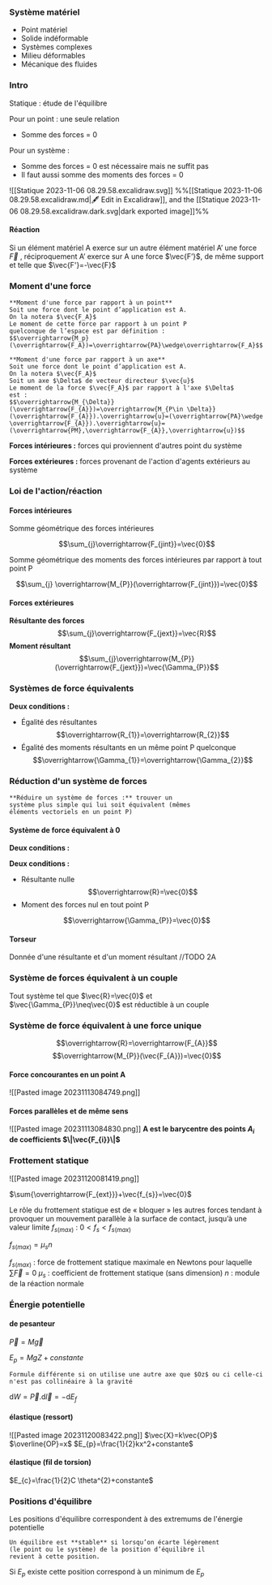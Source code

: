 ### Système matériel

* Point matériel
* Solide indéformable
* Systèmes complexes
* Milieu déformables
* Mécanique des fluides

### Intro
Statique : étude de l'équilibre

Pour un point : une seule relation
* Somme des forces = 0

Pour un système :
* Somme des forces = 0 est nécessaire mais ne suffit pas
* Il faut aussi somme des moments des forces = 0 

![[Statique 2023-11-06 08.29.58.excalidraw.svg]]
%%[[Statique 2023-11-06 08.29.58.excalidraw.md|🖋 Edit in Excalidraw]], and the [[Statique 2023-11-06 08.29.58.excalidraw.dark.svg|dark exported image]]%%

#### Réaction
Si un élément matériel A exerce sur un autre élément matériel A’ une force $\vec{F}$ , réciproquement A’ exerce sur A une force $\vec{F’}$, de même support et telle que $\vec{F'}=-\vec{F}$

### Moment d'une force

```ad-important
**Moment d'une force par rapport à un point**
Soit une force dont le point d’application est A.
On la notera $\vec{F_A}$
Le moment de cette force par rapport à un point P
quelconque de l’espace est par définition :
$$\overrightarrow{M_p}(\overrightarrow{F_A})=\overrightarrow{PA}\wedge\overrightarrow{F_A}$$
```

```ad-important
**Moment d'une force par rapport à un axe**
Soit une force dont le point d’application est A.
On la notera $\vec{F_A}$
Soit un axe $\Delta$ de vecteur directeur $\vec{u}$
Le moment de la force $\vec{F_A}$ par rapport à l'axe $\Delta$
est :
$$\overrightarrow{M_{\Delta}}(\overrightarrow{F_{A}})=\overrightarrow{M_{P\in \Delta}}(\overrightarrow{F_{A}}).\overrightarrow{u}=(\overrightarrow{PA}\wedge \overrightarrow{F_{A}}).\overrightarrow{u}=(\overrightarrow{PM},\overrightarrow{F_{A}},\overrightarrow{u})$$
```

**Forces intérieures :** forces qui proviennent d'autres point du système

**Forces extérieures :** forces provenant de l'action d'agents extérieurs au système

### Loi de l'action/réaction
#### Forces intérieures
Somme géométrique des forces intérieures

$$\sum_{j}\overrightarrow{F_{jint}}=\vec{0}$$

Somme géométrique des moments des forces intérieures par rapport à tout point P

$$\sum_{j} \overrightarrow{M_{P}}(\overrightarrow{F_{jint}})=\vec{0}$$
#### Forces extérieures

**Résultante des forces**
$$\sum_{j}\overrightarrow{F_{jext}}=\vec{R}$$
**Moment résultant**
$$\sum_{j}\overrightarrow{M_{P}}(\overrightarrow{F_{jext}})=\vec{\Gamma_{P}}$$

### Systèmes de force équivalents

**Deux conditions :**
* Égalité des résultantes
$$\overrightarrow{R_{1}}=\overrightarrow{R_{2}}$$
* Égalité des moments résultants en un même point P quelconque
$$\overrightarrow{\Gamma_{1}}=\overrightarrow{\Gamma_{2}}$$
### Réduction d'un système de forces

```ad-note
**Réduire un système de forces :** trouver un
système plus simple qui lui soit équivalent (mêmes
éléments vectoriels en un point P)
```

#### Système de force équivalent à 0

**Deux conditions :**

**Deux conditions :**
* Résultante nulle
$$\overrightarrow{R}=\vec{0}$$
* Moment des forces nul en tout point P

$$\overrightarrow{\Gamma_{P}}=\vec{0}$$

#### Torseur

Donnée d'une résultante et d'un moment résultant
//TODO 2A


### Système de forces équivalent à un couple

Tout système tel que $\vec{R}=\vec{0}$ et $\vec{\Gamma_{P}}\neq\vec{0}$
est réductible à un couple
### Système de force équivalent à une force unique

$$\overrightarrow{R}=\overrightarrow{F_{A}}$$
$$\overrightarrow{M_{P}}(\vec{F_{A}})=\vec{0}$$

#### Force concourantes en un point A

![[Pasted image 20231113084749.png]]

#### Forces parallèles et de même sens

![[Pasted image 20231113084830.png]]
**A est le barycentre des points $A_{i}$ de coefficients $\|\vec{F_{i}}\|$**

### Frottement statique

![[Pasted image 20231120081419.png]]

$\sum{\overrightarrow{F_{ext}}}+\vec{f_{s}}=\vec{0}$

Le rôle du frottement statique est de « bloquer » les autres forces
tendant à provoquer un mouvement parallèle à la surface de
contact, jusqu’à une valeur limite $f_{s(max)}$ :  $0 < f_{s} < f_{s(max)}$

$f_{s(max)} = \mu_{s} n$

$f_{s(max)}$ : force de frottement statique maximale en Newtons pour laquelle $\sum \vec{F} = 0$
$\mu_{s}$ : coefficient de frottement statique (sans dimension)
$n$ : module de la réaction normale

### Énergie potentielle

#### de pesanteur
$\vec{P}=M\vec{g}$

$E_{p}=MgZ+constante$

```ad-caution
Formule différente si on utilise une autre axe que $Oz$ ou ci celle-ci n'est pas collinéaire à la gravité
```

$\mathrm{d}W=\vec{P}.\mathrm{d}\vec{l}=-\mathrm{d}E_{f}$

#### élastique (ressort)

![[Pasted image 20231120083422.png]]
$\vec{X}=k\vec{OP}$
$\overline{OP}=x$
$E_{p}=\frac{1}{2}kx^2+constante$

#### élastique (fil de torsion)

$E_{c}=\frac{1}{2}C \theta^{2}+constante$

### Positions d'équilibre

Les positions d'équilibre correspondent à des extremums de l'énergie potentielle

```ad-info
Un équilibre est **stable** si lorsqu’on écarte légèrement
(le point ou le système) de la position d’équilibre il
revient à cette position.
```

Si $E_p$ existe cette position correspond à un minimum de $E_p$

